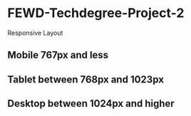 # FEWD-Techdegree-Project-2
Responsive Layout

## Mobile 767px and less

## Tablet between 768px and 1023px

## Desktop between 1024px and higher
